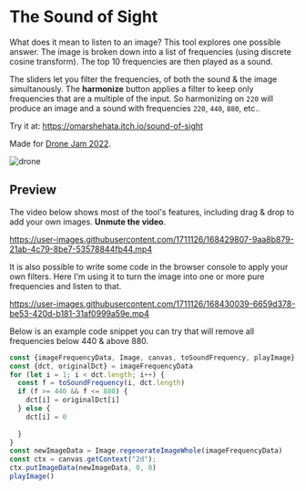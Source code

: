 # The Sound of Sight

What does it mean to listen to an image? This tool explores one possible answer. The image is broken down into a list of frequencies (using discrete cosine transform). The top 10 frequencies are then played as a sound. 

The sliders let you filter the frequencies, of both the sound & the image simultanously. The **harmonize** button applies a filter to keep only frequencies that are a multiple of the input. So harmonizing on `220` will produce an image and a sound with frequencies `220`, `440`, `880`, etc..

Try it at: https://omarshehata.itch.io/sound-of-sight

Made for [Drone Jam 2022](https://itch.io/jam/drone). 

![drone](https://user-images.githubusercontent.com/1711126/168429136-e598d686-552d-4033-9ac3-e151fbfa12d9.gif)

## Preview

The video below shows most of the tool's features, including drag & drop to add your own images. **Unmute the video**.

https://user-images.githubusercontent.com/1711126/168429807-9aa8b879-21ab-4c79-8be7-53578844fb44.mp4

It is also possible to write some code in the browser console to apply your own filters. Here I'm using it to turn the image into one or more pure frequencies and listen to that.

https://user-images.githubusercontent.com/1711126/168430039-6659d378-be53-420d-b181-31af0999a59e.mp4

Below is an example code snippet you can try that will remove all frequencies below 440 & above 880.

```javascript
const {imageFrequencyData, Image, canvas, toSoundFrequency, playImage} = window.data
const {dct, originalDct} = imageFrequencyData
for (let i = 1; i < dct.length; i++) {
  const f = toSoundFrequency(i, dct.length)
  if (f >= 440 && f <= 880) {
    dct[i] = originalDct[i]
  } else {
    dct[i] = 0
    
  }
}
const newImageData = Image.regenerateImageWhole(imageFrequencyData)
const ctx = canvas.getContext("2d");
ctx.putImageData(newImageData, 0, 0)
playImage()
```
